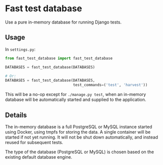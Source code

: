 Fast test database
==================

Use a pure in-memory database for running Django tests.

Usage
-----

In `settings.py`:

```python
from fast_test_database import fast_test_database

DATABASES = fast_test_database(DATABASES)

# Or:
DATABASES = fast_test_database(DATABASES,
                               test_commands=('test', 'harvest'))
```

This will be a no-op except for `./manage.py test`, when an in-memory database
will be automatically started and supplied to the application.

Details
-------

The in-memory database is a full PostgreSQL or MySQL instance started using
Docker, using tmpfs for storing the data. A single container will be started
if not yet running. It will not be shut down automatically, and instead reused
for subsequent tests.

The type of the database (PostgreSQL or MySQL) is chosen based on the existing
default database engine.
